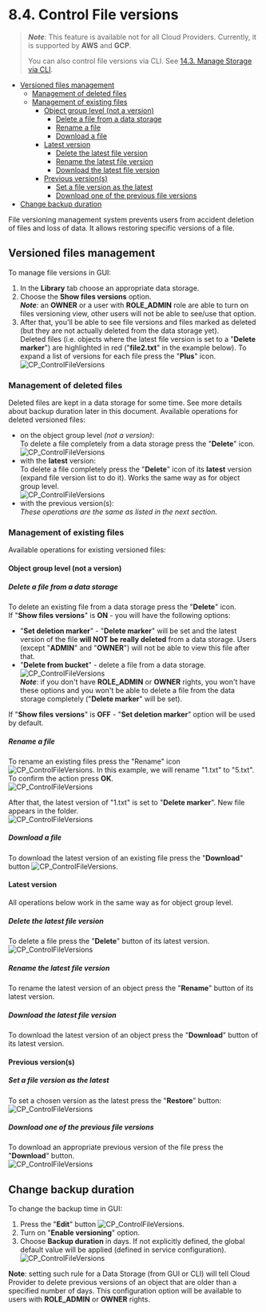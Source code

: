 # 8.4. Control File versions

> **_Note_**: This feature is available not for all Cloud Providers. Currently, it is supported by **AWS** and **GCP**.
>
> You can also control file versions via CLI. See [14.3. Manage Storage via CLI](../14_CLI/14.3._Manage_Storage_via_CLI.md#control-file-versions).

- [Versioned files management](#versioned-files-management)
    - [Management of deleted files](#management-of-deleted-files)
    - [Management of existing files](#management-of-existing-files)
        - [Object group level (not a version)](#object-group-level-not-a-version)
            - [Delete a file from a data storage](#delete-a-file-from-a-data-storage)
            - [Rename a file](#rename-a-file)
            - [Download a file](#download-a-file)
        - [Latest version](#latest-version)
            - [Delete the latest file version](#delete-the-latest-file-version)
            - [Rename the latest file version](#rename-the-latest-file-version)
            - [Download the latest file version](#download-the-latest-file-version)
        - [Previous version(s)](#previous-versions)
            - [Set a file version as the latest](#set-a-file-version-as-the-latest)
            - [Download one of the previous file versions](#download-one-of-the-previous-file-versions)
- [Change backup duration](#change-backup-duration)

File versioning management system prevents users from accident deletion of files and loss of data.
It allows restoring specific versions of a file.

## Versioned files management

To manage file versions in GUI:

1. In the **Library** tab choose an appropriate data storage.
2. Choose the **Show files versions** option.  
    **_Note_**: an **OWNER** or a user with **ROLE\_ADMIN** role are able to turn on files versioning view, other users will not be able to see/use that option.
3. After that, you'll be able to see file versions and files marked as deleted (but they are not actually deleted from the data storage yet).  
    Deleted files (i.e. objects where the latest file version is set to a "**Delete marker**") are highlighted in red ("**file2.txt**" in the example below). To expand a list of versions for each file press the "**Plus**" icon.  
    ![CP_ControlFileVersions](attachments/ControlFileVersions_01.png)

### Management of deleted files

Deleted files are kept in a data storage for some time. See more details about backup duration later in this document.
Available operations for deleted versioned files:

- on the object group level *(not a version)*:  
    To delete a file completely from a data storage press the "**Delete**" icon.  
    ![CP_ControlFileVersions](attachments/ControlFileVersions_02.png)
- with the **latest** version:  
    To delete a file completely press the "**Delete**" icon of its **latest** version (expand file version list to do it). Works the same way as for object group level.  
    ![CP_ControlFileVersions](attachments/ControlFileVersions_03.png)
- with the previous version(s):  
    *These operations are the same as listed in the next section.*

### Management of existing files

Available operations for existing versioned files:

#### Object group level (not a version)

##### Delete a file from a data storage

To delete an existing file from a data storage press the "**Delete**" icon.  
If "**Show files versions**" is **ON** - you will have the following options:

- "**Set deletion marker**" - "**Delete marker**" will be set and the latest version of the file **will NOT be really deleted** from a data storage. Users (except "**ADMIN**" and "**OWNER**") will not be able to view this file after that.
- "**Delete from bucket**" - delete a file from a data storage.  
    ![CP_ControlFileVersions](attachments/ControlFileVersions_04.png)  
    **_Note_**: if you don't have **ROLE\_ADMIN** or **OWNER** rights, you won't have these options and you won't be able to delete a file from the data storage completely ("**Delete marker**" will be set).

If "**Show files versions**" is **OFF** - "**Set deletion marker**" option will be used by default.

##### Rename a file

To rename an existing files press the "Rename" icon ![CP_ControlFileVersions](attachments/ControlFileVersions_05.png). In this example, we will rename "1.txt" to "5.txt". To confirm the action press **OK**.  
![CP_ControlFileVersions](attachments/ControlFileVersions_06.png)

After that, the latest version of "1.txt" is set to "**Delete marker**". New file appears in the folder.  
![CP_ControlFileVersions](attachments/ControlFileVersions_07.png)

##### Download a file

To download the latest version of an existing file press the "**Download**" button ![CP_ControlFileVersions](attachments/ControlFileVersions_08.png).

#### Latest version

All operations below work in the same way as for object group level.

##### Delete the latest file version

To delete a file press the "**Delete**" button of its latest version.  
![CP_ControlFileVersions](attachments/ControlFileVersions_09.png)

##### Rename the latest file version

To rename the latest version of an object press the "**Rename**" button of its latest version.

##### Download the latest file version

To download the latest version of an object press the "**Download**" button of its latest version.

#### Previous version(s)

##### Set a file version as the latest

To set a chosen version as the latest press the "**Restore**" button:  
![CP_ControlFileVersions](attachments/ControlFileVersions_10.png)

##### Download one of the previous file versions

To download an appropriate previous version of the file press the "**Download**" button.  
![CP_ControlFileVersions](attachments/ControlFileVersions_11.png)

## Change backup duration

To change the backup time in GUI:

1. Press the "**Edit**" button ![CP_ControlFileVersions](attachments/ControlFileVersions_12.png).
2. Turn on "**Enable versioning**" option.
3. Choose **Backup duration** in days. If not explicitly defined, the global default value will be applied (defined in service configuration).  
    ![CP_ControlFileVersions](attachments/ControlFileVersions_13.png)

**Note**: setting such rule for a Data Storage (from GUI or CLI) will tell Cloud Provider to delete previous versions of an object that are older than a specified number of days. This configuration option will be available to users with **ROLE\_ADMIN** or **OWNER** rights.
